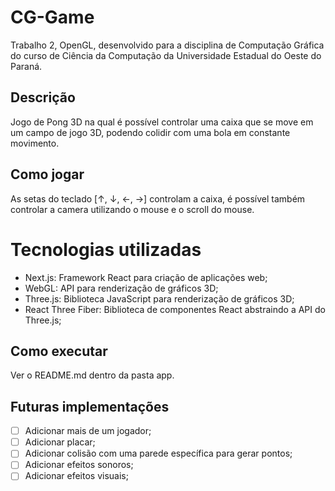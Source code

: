 # CG-Game

Trabalho 2, OpenGL, desenvolvido para a disciplina de Computação Gráfica do curso de Ciência da Computação da Universidade Estadual do Oeste do Paraná.

## Descrição

Jogo de Pong 3D na qual é possível controlar uma caixa que se move em um campo de jogo 3D, podendo colidir com uma bola em constante movimento.

## Como jogar

As setas do teclado [↑, ↓, ←, →] controlam a caixa,
é possível também controlar a camera utilizando o mouse e o scroll do mouse.

# Tecnologias utilizadas

- Next.js: Framework React para criação de aplicações web;
- WebGL: API para renderização de gráficos 3D;
- Three.js: Biblioteca JavaScript para renderização de gráficos 3D;
- React Three Fiber: Biblioteca de componentes React abstraindo a API do Three.js;

## Como executar

Ver o README.md dentro da pasta app.

## Futuras implementações

- [ ] Adicionar mais de um jogador;
- [ ] Adicionar placar;
- [ ] Adicionar colisão com uma parede específica para gerar pontos;
- [ ] Adicionar efeitos sonoros;
- [ ] Adicionar efeitos visuais;
